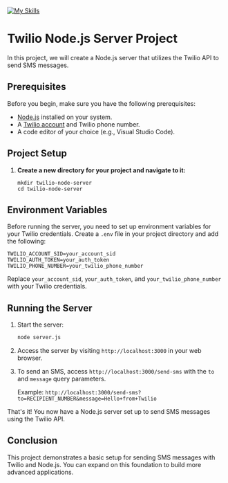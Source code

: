 [![My Skills](https://skillicons.dev/icons?i=nodejs,express&theme=light)](https://skillicons.dev)

# Twilio Node.js Server Project

In this project, we will create a Node.js server that utilizes the Twilio API to send SMS messages. 

## Prerequisites

Before you begin, make sure you have the following prerequisites:

- [Node.js](https://nodejs.org/) installed on your system.
- A [Twilio account](https://www.twilio.com/try-twilio) and Twilio phone number.
- A code editor of your choice (e.g., Visual Studio Code).

## Project Setup

1. **Create a new directory for your project and navigate to it:**

    ```
    mkdir twilio-node-server
    cd twilio-node-server
   ```


## Environment Variables

Before running the server, you need to set up environment variables for your Twilio credentials. Create a `.env` file in your project directory and add the following:

```
TWILIO_ACCOUNT_SID=your_account_sid
TWILIO_AUTH_TOKEN=your_auth_token
TWILIO_PHONE_NUMBER=your_twilio_phone_number
```

Replace `your_account_sid`, `your_auth_token`, and `your_twilio_phone_number` with your Twilio credentials.

## Running the Server

1. Start the server:

    ```bash
    node server.js
    ```

2. Access the server by visiting `http://localhost:3000` in your web browser.

3. To send an SMS, access `http://localhost:3000/send-sms` with the `to` and `message` query parameters.

    Example: `http://localhost:3000/send-sms?to=RECIPIENT_NUMBER&message=Hello+from+Twilio`

That's it! You now have a Node.js server set up to send SMS messages using the Twilio API.

## Conclusion

This project demonstrates a basic setup for sending SMS messages with Twilio and Node.js. You can expand on this foundation to build more advanced applications.
```

